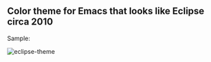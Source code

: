 ## Color theme for Emacs that looks like Eclipse circa 2010

Sample:

![eclipse-theme](http://oremacs.com/download/eclipse-theme.png)
